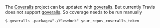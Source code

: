 The [Coveralls][] project can be updated with [goveralls][]. But currently Travis does not support [goveralls][]. So coverage needs to be run manually

```
$ goveralls -package="./flowdock" your_repos_coveralls_token
```

[goveralls]: https://github.com/mattn/goveralls
[Coveralls]: https://coveralls.io/r/wm/go-flowdock
